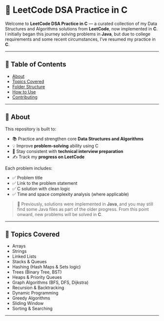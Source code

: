 # 🚀 LeetCode DSA Practice in C

Welcome to **LeetCode DSA Practice in C** — a curated collection of my Data Structures and Algorithms solutions from **LeetCode**, now implemented in **C**.
I initially began this journey solving problems in **Java**, but due to college requirements and some recent circumstances, I’ve resumed my practice in **C**.

---

## 📖 Table of Contents

* [About](#about)
* [Topics Covered](#topics-covered)
* [Folder Structure](#folder-structure)
* [How to Use](#how-to-use)
* [Contributing](#contributing)

---

## 📌 About

This repository is built to:

* 📚 Practice and strengthen core **Data Structures and Algorithms**
* 💡 Improve **problem-solving** ability using C
* 🎯 Stay consistent with **technical interview preparation**
* ✍️ Track my **progress on LeetCode**

Each problem includes:

* ✅ Problem title
* ✅ Link to the problem statement
* ✅ C solution with clean logic
* ✅ Time and space complexity analysis (where applicable)

> 🔁 Previously, solutions were implemented in **Java**, and you may still find some Java files as part of the older progress.
> From this point onward, new problems will be solved in **C**.

---

## 📂 Topics Covered

* Arrays
* Strings
* Linked Lists
* Stacks & Queues
* Hashing (Hash Maps & Sets logic)
* Trees (Binary Tree, BST)
* Heaps & Priority Queues
* Graph Algorithms (BFS, DFS, Dijkstra)
* Recursion & Backtracking
* Dynamic Programming
* Greedy Algorithms
* Sliding Window
* Sorting & Searching

---
